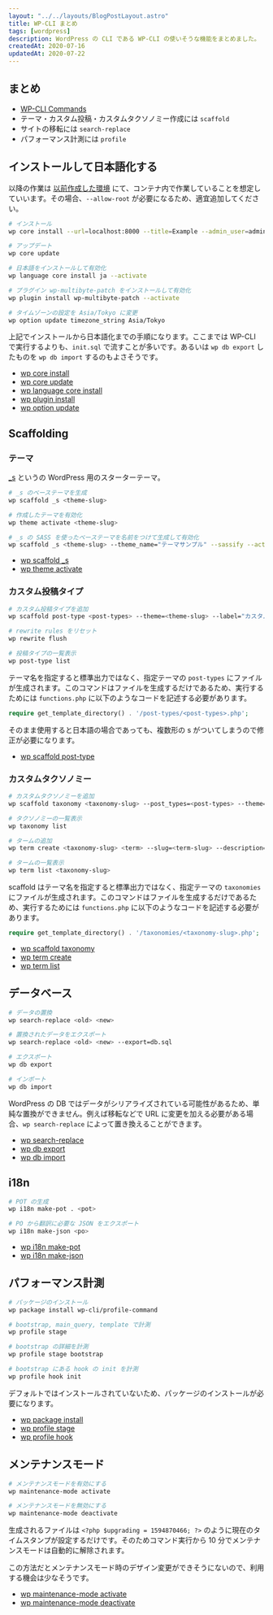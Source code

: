 ```yaml
---
layout: "../../layouts/BlogPostLayout.astro"
title: WP-CLI まとめ
tags: [wordpress]
description: WordPress の CLI である WP-CLI の使いそうな機能をまとめました。
createdAt: 2020-07-16
updatedAt: 2020-07-22
---
```


## まとめ

- [WP-CLI Commands](https://developer.wordpress.org/cli/commands/)
- テーマ・カスタム投稿・カスタムタクソノミー作成には `scaffold`
- サイトの移転には `search-replace`
- パフォーマンス計測には `profile`

## インストールして日本語化する

以降の作業は [以前作成した環境](/blog/wordpress-docker/) にて、コンテナ内で作業していることを想定していいます。その場合、`--allow-root` が必要になるため、適宜追加してください。

```sh
# インストール
wp core install --url=localhost:8000 --title=Example --admin_user=admin --admin_password=password --admin_email=admin@example.com

# アップデート
wp core update

# 日本語をインストールして有効化
wp language core install ja --activate

# プラグイン wp-multibyte-patch をインストールして有効化
wp plugin install wp-multibyte-patch --activate

# タイムゾーンの設定を Asia/Tokyo に変更
wp option update timezone_string Asia/Tokyo
```

上記でインストールから日本語化までの手順になります。ここまでは WP-CLI で実行するよりも、`init.sql` で流すことが多いです。あるいは `wp db export` したものを `wp db import` するのもよさそうです。

- [wp core install](https://developer.wordpress.org/cli/commands/core/install/)
- [wp core update](https://developer.wordpress.org/cli/commands/core/update/)
- [wp language core install](https://developer.wordpress.org/cli/commands/language/core/install/)
- [wp plugin install](https://developer.wordpress.org/cli/commands/plugin/install/)
- [wp option update](https://developer.wordpress.org/cli/commands/option/update/)

## Scaffolding

### テーマ

[\_s](https://github.com/automattic/_s) というの WordPress 用のスターターテーマ。

```sh
# _s のベーステーマを生成
wp scaffold _s <theme-slug>

# 作成したテーマを有効化
wp theme activate <theme-slug>

# _s の SASS を使ったベーステーマを名前をつけて生成して有効化
wp scaffold _s <theme-slug> --theme_name="テーマサンプル" --sassify --activate
```

- [wp scaffold \_s](https://developer.wordpress.org/cli/commands/scaffold/_s/)
- [wp theme activate](https://developer.wordpress.org/cli/commands/theme/activate/)

### カスタム投稿タイプ

```sh
# カスタム投稿タイプを追加
wp scaffold post-type <post-types> --theme=<theme-slug> --label="カスタム投稿サンプル"

# rewrite rules をリセット
wp rewrite flush

# 投稿タイプの一覧表示
wp post-type list
```

テーマ名を指定すると標準出力ではなく、指定テーマの `post-types` にファイルが生成されます。このコマンドはファイルを生成するだけであるため、実行するためには `functions.php` に以下のようなコードを記述する必要があります。

```php
require get_template_directory() . '/post-types/<post-types>.php';
```

そのまま使用すると日本語の場合であっても、複数形の s がついてしまうので修正が必要になります。

- [wp scaffold post-type](https://developer.wordpress.org/cli/commands/scaffold/post-type/)

### カスタムタクソノミー

```sh
# カスタムタクソノミーを追加
wp scaffold taxonomy <taxonomy-slug> --post_types=<post-types> --theme=<theme-slug> --label="カスタムタクソノミーサンプル"

# タクソノミーの一覧表示
wp taxonomy list

# タームの追加
wp term create <taxonomy-slug> <term> --slug=<term-slug> --description=<description>

# タームの一覧表示
wp term list <taxonomy-slug>
```

scaffold はテーマ名を指定すると標準出力ではなく、指定テーマの `taxonomies` にファイルが生成されます。このコマンドはファイルを生成するだけであるため、実行するためには `functions.php` に以下のようなコードを記述する必要があります。

```php
require get_template_directory() . '/taxonomies/<taxonomy-slug>.php';
```

- [wp scaffold taxonomy](https://developer.wordpress.org/cli/commands/scaffold/taxonomy/)
- [wp term create](https://developer.wordpress.org/cli/commands/term/create/)
- [wp term list](https://developer.wordpress.org/cli/commands/term/list/)

## データベース

```sh
# データの置換
wp search-replace <old> <new>

# 置換されたデータをエクスポート
wp search-replace <old> <new> --export=db.sql

# エクスポート
wp db export

# インポート
wp db import
```

WordPress の DB ではデータがシリアライズされている可能性があるため、単純な置換ができません。例えば移転などで URL に変更を加える必要がある場合、`wp search-replace` によって置き換えることができます。

- [wp search-replace](https://developer.wordpress.org/cli/commands/search-replace/)
- [wp db export](https://developer.wordpress.org/cli/commands/db/export/)
- [wp db import](https://developer.wordpress.org/cli/commands/db/import/)

## i18n

```sh
# POT の生成
wp i18n make-pot . <pot>

# PO から翻訳に必要な JSON をエクスポート
wp i18n make-json <po>
```

- [wp i18n make-pot](https://developer.wordpress.org/cli/commands/i18n/make-pot/)
- [wp i18n make-json](https://developer.wordpress.org/cli/commands/i18n/make-json/)

## パフォーマンス計測

```sh
# パッケージのインストール
wp package install wp-cli/profile-command

# bootstrap, main_query, template で計測
wp profile stage

# bootstrap の詳細を計測
wp profile stage bootstrap

# bootstrap にある hook の init を計測
wp profile hook init
```

デフォルトではインストールされていないため、パッケージのインストールが必要になります。

- [wp package install](https://developer.wordpress.org/cli/commands/package/install/)
- [wp profile stage](https://developer.wordpress.org/cli/commands/profile/stage/)
- [wp profile hook](https://developer.wordpress.org/cli/commands/profile/hook/)

## メンテナンスモード

```sh
# メンテナンスモードを有効にする
wp maintenance-mode activate

# メンテナンスモードを無効にする
wp maintenance-mode deactivate
```

生成されるファイルは `<?php $upgrading = 1594870466; ?>` のように現在のタイムスタンプが設定するだけです。そのためコマンド実行から 10 分でメンテナンスモードは自動的に解除されます。

この方法だとメンテナンスモード時のデザイン変更ができそうにないので、利用する機会は少なそうです。

- [wp maintenance-mode activate](https://developer.wordpress.org/cli/commands/maintenance-mode/activate/)
- [wp maintenance-mode deactivate](https://developer.wordpress.org/cli/commands/maintenance-mode/deactivate/)
